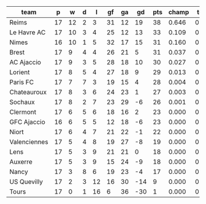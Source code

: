 |     team     | p  | w  | d | l  | gf | ga | gd  | pts | champ | top2  | top3  | top4  |  5-7  | bot4  | bot3  | bot2  |
|--------------|----|----|---|----|----|----|-----|-----|-------|-------|-------|-------|-------|-------|-------|-------|
| Reims        | 17 | 12 | 2 |  3 | 31 | 12 |  19 |  38 | 0.646 | 0.847 | 0.934 | 0.972 | 0.026 | 0.000 | 0.000 | 0.000|
| Le Havre AC  | 17 | 10 | 3 |  4 | 25 | 12 |  13 |  33 | 0.109 | 0.343 | 0.569 | 0.736 | 0.221 | 0.000 | 0.000 | 0.000|
| Nimes        | 16 | 10 | 1 |  5 | 32 | 17 |  15 |  31 | 0.160 | 0.443 | 0.662 | 0.805 | 0.165 | 0.000 | 0.000 | 0.000|
| Brest        | 17 |  9 | 4 |  4 | 26 | 21 |   5 |  31 | 0.037 | 0.150 | 0.301 | 0.475 | 0.387 | 0.001 | 0.000 | 0.000|
| AC Ajaccio   | 17 |  9 | 3 |  5 | 28 | 18 |  10 |  30 | 0.027 | 0.110 | 0.250 | 0.416 | 0.412 | 0.001 | 0.000 | 0.000|
| Lorient      | 17 |  8 | 5 |  4 | 27 | 18 |   9 |  29 | 0.013 | 0.060 | 0.141 | 0.268 | 0.428 | 0.002 | 0.000 | 0.000|
| Paris FC     | 17 |  7 | 7 |  3 | 19 | 15 |   4 |  28 | 0.004 | 0.021 | 0.058 | 0.124 | 0.373 | 0.009 | 0.002 | 0.000|
| Chateauroux  | 17 |  8 | 3 |  6 | 24 | 23 |   1 |  27 | 0.003 | 0.017 | 0.049 | 0.107 | 0.336 | 0.012 | 0.004 | 0.000|
| Sochaux      | 17 |  8 | 2 |  7 | 23 | 29 |  -6 |  26 | 0.001 | 0.003 | 0.012 | 0.033 | 0.186 | 0.048 | 0.016 | 0.002|
| Clermont     | 17 |  6 | 5 |  6 | 18 | 16 |   2 |  23 | 0.000 | 0.004 | 0.014 | 0.038 | 0.219 | 0.040 | 0.015 | 0.001|
| GFC Ajaccio  | 16 |  6 | 5 |  5 | 12 | 18 |  -6 |  23 | 0.000 | 0.002 | 0.005 | 0.012 | 0.082 | 0.137 | 0.055 | 0.007|
| Niort        | 17 |  6 | 4 |  7 | 21 | 22 |  -1 |  22 | 0.000 | 0.001 | 0.003 | 0.008 | 0.083 | 0.149 | 0.059 | 0.008|
| Valenciennes | 17 |  5 | 4 |  8 | 19 | 27 |  -8 |  19 | 0.000 | 0.000 | 0.001 | 0.002 | 0.025 | 0.360 | 0.194 | 0.035|
| Lens         | 17 |  5 | 3 |  9 | 21 | 21 |   0 |  18 | 0.000 | 0.000 | 0.001 | 0.003 | 0.032 | 0.283 | 0.138 | 0.022|
| Auxerre      | 17 |  5 | 3 |  9 | 15 | 24 |  -9 |  18 | 0.000 | 0.000 | 0.000 | 0.001 | 0.014 | 0.499 | 0.301 | 0.062|
| Nancy        | 17 |  3 | 8 |  6 | 19 | 23 |  -4 |  17 | 0.000 | 0.000 | 0.000 | 0.001 | 0.012 | 0.491 | 0.293 | 0.058|
| US Quevilly  | 17 |  2 | 3 | 12 | 16 | 30 | -14 |   9 | 0.000 | 0.000 | 0.000 | 0.000 | 0.000 | 0.968 | 0.926 | 0.807|
| Tours        | 17 |  0 | 1 | 16 |  6 | 36 | -30 |   1 | 0.000 | 0.000 | 0.000 | 0.000 | 0.000 | 1.000 | 0.999 | 0.997|
